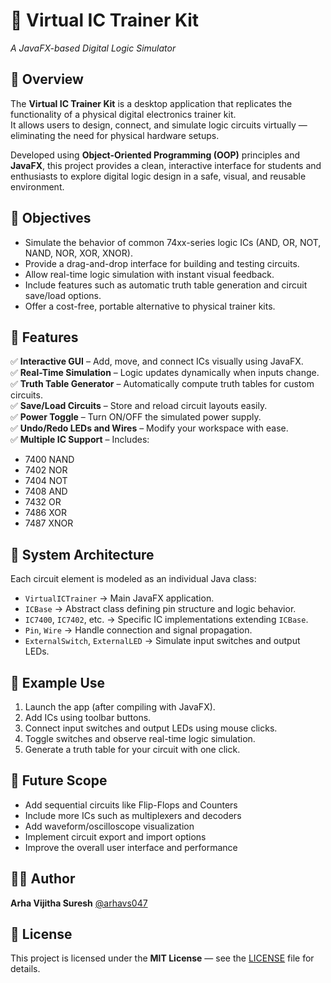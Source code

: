 # 🧠 Virtual IC Trainer Kit  
_A JavaFX-based Digital Logic Simulator_

## 📖 Overview  
The **Virtual IC Trainer Kit** is a desktop application that replicates the functionality of a physical digital electronics trainer kit.  
It allows users to design, connect, and simulate logic circuits virtually — eliminating the need for physical hardware setups.

Developed using **Object-Oriented Programming (OOP)** principles and **JavaFX**, this project provides a clean, interactive interface for students and enthusiasts to explore digital logic design in a safe, visual, and reusable environment.

## 🎯 Objectives
- Simulate the behavior of common 74xx-series logic ICs (AND, OR, NOT, NAND, NOR, XOR, XNOR).  
- Provide a drag-and-drop interface for building and testing circuits.  
- Allow real-time logic simulation with instant visual feedback.  
- Include features such as automatic truth table generation and circuit save/load options.  
- Offer a cost-free, portable alternative to physical trainer kits.

## 🧩 Features
✅ **Interactive GUI** – Add, move, and connect ICs visually using JavaFX.  
✅ **Real-Time Simulation** – Logic updates dynamically when inputs change.  
✅ **Truth Table Generator** – Automatically compute truth tables for custom circuits.  
✅ **Save/Load Circuits** – Store and reload circuit layouts easily.  
✅ **Power Toggle** – Turn ON/OFF the simulated power supply.  
✅ **Undo/Redo LEDs and Wires** – Modify your workspace with ease.  
✅ **Multiple IC Support** – Includes:
- 7400 NAND  
- 7402 NOR  
- 7404 NOT  
- 7408 AND  
- 7432 OR  
- 7486 XOR  
- 7487 XNOR  

## 🧠 System Architecture
Each circuit element is modeled as an individual Java class:
- `VirtualICTrainer` → Main JavaFX application.  
- `ICBase` → Abstract class defining pin structure and logic behavior.  
- `IC7400`, `IC7402`, etc. → Specific IC implementations extending `ICBase`.  
- `Pin`, `Wire` → Handle connection and signal propagation.  
- `ExternalSwitch`, `ExternalLED` → Simulate input switches and output LEDs.

## 🧮 Example Use
1. Launch the app (after compiling with JavaFX).  
2. Add ICs using toolbar buttons.  
3. Connect input switches and output LEDs using mouse clicks.  
4. Toggle switches and observe real-time logic simulation.  
5. Generate a truth table for your circuit with one click.

## 🚀 Future Scope

- Add sequential circuits like Flip-Flops and Counters  
- Include more ICs such as multiplexers and decoders  
- Add waveform/oscilloscope visualization  
- Implement circuit export and import options  
- Improve the overall user interface and performance  

## 👩‍💻 Author  
**Arha Vijitha Suresh** [@arhavs047](https://github.com/arhavs047)

## 📜 License  
This project is licensed under the **MIT License** — see the [LICENSE](./LICENSE) file for details.

